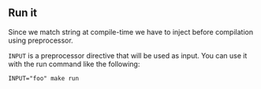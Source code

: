 ## Run it

Since we match string at compile-time we have to inject before compilation
using preprocessor.

`INPUT` is a preprocessor directive that will be used as input. You can use it
with the run command like the following:
```
INPUT="foo" make run
```
